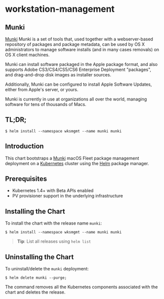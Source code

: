 # workstation-management    
## Munki

[Munki](https://www.munki.org/) Munki is a set of tools that, used together with a webserver-based repository of packages and package metadata, can be used by OS X administrators to manage software installs (and in many cases removals) on OS X client machines.

Munki can install software packaged in the Apple package format, and also supports Adobe CS3/CS4/CS5/CS6 Enterprise Deployment "packages", and drag-and-drop disk images as installer sources.

Additionally, Munki can be configured to install Apple Software Updates, either from Apple's server, or yours.

Munki is currently in use at organizations all over the world, managing software for tens of thousands of Macs.

## TL;DR;

```console
$ helm install --namespace wksmgmt --name munki munki
```

## Introduction

This chart bootstraps a [Munki](https://www.munki.org/) macOS Fleet package management deployment on a [Kubernetes](http://kubernetes.io) cluster using the [Helm](https://helm.sh) package manager.

## Prerequisites

- Kubernetes 1.4+ with Beta APIs enabled
- PV provisioner support in the underlying infrastructure

## Installing the Chart

To install the chart with the release name `munki`:

```console
$ helm install --namespace wksmgmt --name munki munki
```

> **Tip**: List all releases using `helm list`

## Uninstalling the Chart

To uninstall/delete the `munki` deployment:

```console
$ helm delete munki --purge;
```

The command removes all the Kubernetes components associated with the chart and deletes the release.
